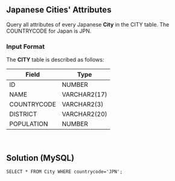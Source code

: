 [comment]: <> (Written: 23-Mar-2020)

## Japanese Cities' Attributes
Query all attributes of every Japanese **City** in the CITY table. The COUNTRYCODE for Japan is JPN.

### Input Format
The **CITY** table is described as follows: 

| Field       | Type         |
|-------------|--------------|
| ID          | NUMBER       |
| NAME        | VARCHAR2(17) |
| COUNTRYCODE | VARCHAR2(3)  |
| DISTRICT    | VARCHAR2(20) |
| POPULATION  | NUMBER       |

&nbsp;
## Solution (MySQL)
```
SELECT * FROM City WHERE countrycode='JPN';
```
